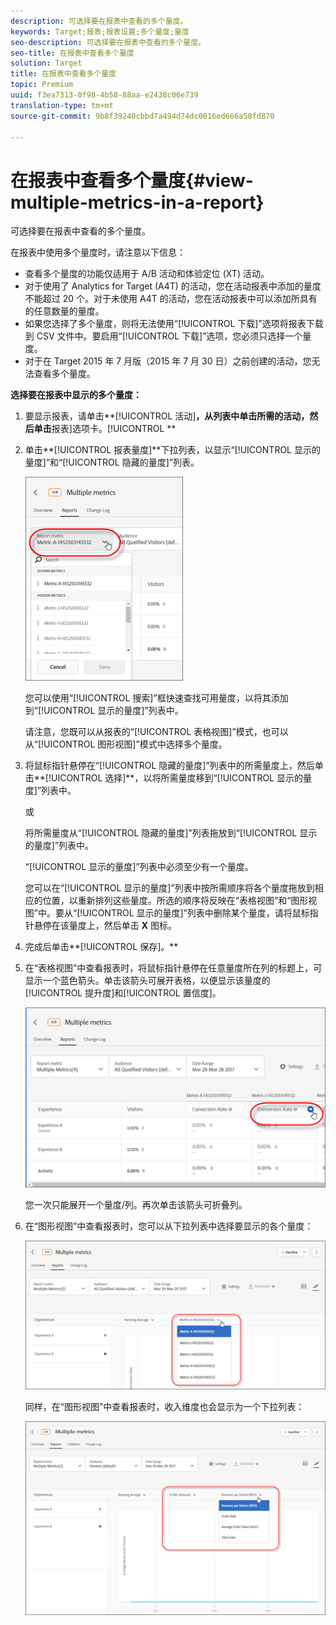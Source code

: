 ```yaml
---
description: 可选择要在报表中查看的多个量度。
keywords: Target;报表;报表设置;多个量度;量度
seo-description: 可选择要在报表中查看的多个量度。
seo-title: 在报表中查看多个量度
solution: Target
title: 在报表中查看多个量度
topic: Premium
uuid: f3ea7313-0f98-4b58-88aa-e2438c06e739
translation-type: tm+mt
source-git-commit: 9b8f39240cbbd7a494d74dc0016ed666a58fd870

---
```



# 在报表中查看多个量度{#view-multiple-metrics-in-a-report}

可选择要在报表中查看的多个量度。

在报表中使用多个量度时，请注意以下信息：

* 查看多个量度的功能仅适用于 A/B 活动和体验定位 (XT) 活动。
* 对于使用了 Analytics for Target (A4T) 的活动，您在活动报表中添加的量度不能超过 20 个。对于未使用 A4T 的活动，您在活动报表中可以添加所具有的任意数量的量度。
* 如果您选择了多个量度，则将无法使用“[!UICONTROL 下载]”选项将报表下载到 CSV 文件中。要启用“[!UICONTROL 下载]”选项，您必须只选择一个量度。
* 对于在 Target 2015 年 7 月版（2015 年 7 月 30 日）之前创建的活动，您无法查看多个量度。

**选择要在报表中显示的多个量度：**

1. 要显示报表，请单击**[!UICONTROL 活动]**，从列表中单击所需的活动，然后单击**报表]选项卡。[!UICONTROL **
1. 单击**[!UICONTROL 报表量度]**下拉列表，以显示“[!UICONTROL 显示的量度]”和“[!UICONTROL 隐藏的量度]”列表。

   ![](assets/multiple_metrics.png)

   您可以使用“[!UICONTROL 搜索]”框快速查找可用量度，以将其添加到“[!UICONTROL 显示的量度]”列表中。

   请注意，您既可以从报表的“[!UICONTROL 表格视图]”模式，也可以从“[!UICONTROL 图形视图]”模式中选择多个量度。

1. 将鼠标指针悬停在“[!UICONTROL 隐藏的量度]”列表中的所需量度上，然后单击**[!UICONTROL 选择]**，以将所需量度移到“[!UICONTROL 显示的量度]”列表中。

   或

   将所需量度从“[!UICONTROL 隐藏的量度]”列表拖放到“[!UICONTROL 显示的量度]”列表中。

   “[!UICONTROL 显示的量度]”列表中必须至少有一个量度。

   您可以在“[!UICONTROL 显示的量度]”列表中按所需顺序将各个量度拖放到相应的位置，以重新排列这些量度。所选的顺序将反映在“表格视图”和“图形视图”中。要从“[!UICONTROL 显示的量度]”列表中删除某个量度，请将鼠标指针悬停在该量度上，然后单击 **X** 图标。

1. 完成后单击**[!UICONTROL 保存]。**
1. 在“表格视图”中查看报表时，将鼠标指针悬停在任意量度所在列的标题上，可显示一个蓝色箭头。单击该箭头可展开表格，以便显示该量度的[!UICONTROL 提升度]和[!UICONTROL 置信度]。

   ![](assets/multiple_metrics_table.png)

   您一次只能展开一个量度/列。再次单击该箭头可折叠列。

1. 在“图形视图”中查看报表时，您可以从下拉列表中选择要显示的各个量度：

   ![](assets/multiple_metrics_graph.png)

   同样，在“图形视图”中查看报表时，收入维度也会显示为一个下拉列表：

   ![](assets/muttiple_revenue.png)


